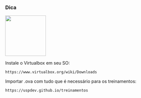 ### Dica
<img src="./images/virtualbox.png" height="130px">

Instale o Virtualbox em seu SO:
    
    https://www.virtualbox.org/wiki/Downloads

Importar .ova com tudo que é necessário para os treinamentos:

    https://uspdev.github.io/treinamentos
